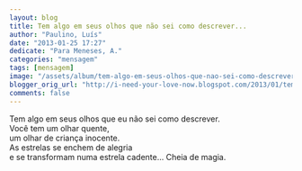 ```yaml
---
layout: blog
title: Tem algo em seus olhos que não sei como descrever...
author: "Paulino, Luís"
date: "2013-01-25 17:27"
dedicate: "Para Meneses, A."
categories: "mensagem"
tags: [mensagem]
image: "/assets/album/tem-algo-em-seus-olhos-que-nao-sei-como-descrever.jpg"
blogger_orig_url: "http://i-need-your-love-now.blogspot.com/2013/01/tem-algo-em-seus-olhos-que-eu-nao-sei.html"
comments: false
---
```

Tem algo em seus olhos que eu não sei como descrever.\
Você tem um olhar quente,\
um olhar de criança inocente.\
As estrelas se enchem de alegria\
e se transformam numa estrela cadente... Cheia de magia.
